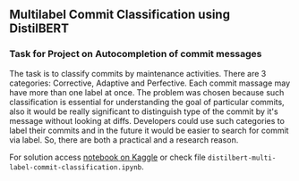 ## Multilabel Commit Classification using DistilBERT 

### Task for Project on Autocompletion of commit messages

The task is to classify commits by maintenance activities. There are 3 categories: Corrective, Adaptive and Perfective. Each commit massage may have more than one label at once. The problem was chosen because such classification is essential for understanding the goal of particular commits, also it would be really significant to distinguish type of the commit by it's message without looking at diffs. Developers could use such categories to label their commits and in the future it would be easier to search for commit via label. So, there are both a practical and a research reason.

For solution access [notebook on Kaggle](https://www.kaggle.com/code/xyinspired/distilbert-multi-label-commit-classification/notebook) or check file `distilbert-multi-label-commit-classification.ipynb`.



